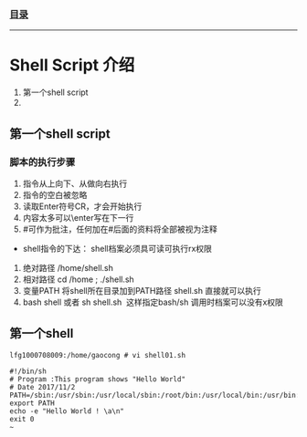 ### [目录](https://github.com/Letitmiss/Linux-learning/blob/master/README.md)

-----
# Shell Script 介绍
1. 第一个shell script
2. 


## 第一个shell script

### 脚本的执行步骤
1. 指令从上向下、从做向右执行
2. 指令的空白被忽略
3. 读取Enter符号CR，才会开始执行
4. 内容太多可以\enter写在下一行
5. #可作为批注，任何加在#后面的资料将全部被视为注释
* shell指令的下达： shell档案必须具可读可执行rx权限
1. 绝对路径 /home/shell.sh
2. 相对路径 cd /home ; ./shell.sh
3. 变量PATH 将shell所在目录加到PATH路径 shell.sh 直接就可以执行
4. bash shell 或者 sh shell.sh  这样指定bash/sh 调用时档案可以没有x权限
## 第一个shell
```
lfg1000708009:/home/gaocong # vi shell01.sh 

#!/bin/sh
# Program :This program shows "Hello World"
# Date 2017/11/2
PATH=/sbin:/usr/sbin:/usr/local/sbin:/root/bin:/usr/local/bin:/usr/bin:/bin
export PATH 
echo -e "Hello World ! \a\n"
exit 0
~      
```

